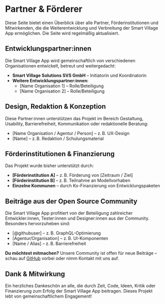 # Partner & Förderer

Diese Seite bietet einen Überblick über alle Partner, Förderinstitutionen und Mitwirkenden, die die Weiterentwicklung und Verbreitung der Smart Village App ermöglichen. Die Seite wird regelmäßig aktualisiert.

## Entwicklungspartner:innen

Die Smart Village App wird gemeinschaftlich von verschiedenen Organisationen entwickelt, betreut und weitergedacht:

- **Smart Village Solutions SVS GmbH** – Initiatorin und Koordinatorin
- **Weitere Entwicklungspartner:innen**:
  - [Name Organisation 1] – Rolle/Beteiligung
  - [Name Organisation 2] – Rolle/Beteiligung

## Design, Redaktion & Konzeption

Diese Partner:innen unterstützen das Projekt im Bereich Gestaltung, Usability, Barrierefreiheit, Kommunikation oder redaktionelle Beratung:

- [Name Organisation / Agentur / Person] – z. B. UX-Design
- [Name] – z. B. Redaktion / Schulungsmaterial

## Förderinstitutionen & Finanzierung

Das Projekt wurde bisher unterstützt durch:

- **[Förderinstitution A]** – z. B. Förderung von [Zeitraum / Ziel]
- **[Förderinstitution B]** – z. B. Teilnahme an Modellvorhaben
- **Einzelne Kommunen** – durch Ko-Finanzierung von Entwicklungspaketen

## Beiträge aus der Open Source Community

Die Smart Village App profitiert von der Beteiligung zahlreicher Entwickler:innen, Tester:innen und Designer:innen aus der Community. Besonders hervorzuheben sind:

- [@githubuser] – z. B. GraphQL-Optimierung
- [Agentur/Organisation] – z. B. UI-Komponenten
- [Name / Alias] – z. B. Barrierefreiheit

**Du möchtest mitmachen?**
Unsere Community ist offen für neue Beiträge – schau auf [GitHub](https://github.com/smart-village-solutions/smart-village-app) vorbei oder nimm Kontakt mit uns auf.

## Dank & Mitwirkung

Ein herzliches Dankeschön an alle, die durch Zeit, Code, Ideen, Kritik oder Finanzierung zum Erfolg der Smart Village App beitragen. Dieses Projekt lebt von gemeinschaftlichem Engagement!